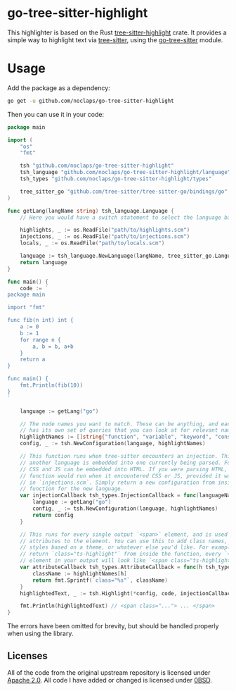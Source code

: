 # go-tree-sitter-highlight

This highlighter is based on the Rust [tree-sitter-highlight](https://crates.io/crates/tree-sitter-highlight) crate. It provides a simple way to highlight text via [tree-sitter](https://github.com/tree-sitter/tree-sitter), using the [go-tree-sitter](https://github.com/tree-sitter/go-tree-sitter) module.

# Usage

Add the package as a dependency:

```sh
go get -u github.com/noclaps/go-tree-sitter-highlight
```

Then you can use it in your code:

```go
package main

import (
	"os"
	"fmt"

	tsh "github.com/noclaps/go-tree-sitter-highlight"
	tsh_language "github.com/noclaps/go-tree-sitter-highlight/language"
	tsh_types "github.com/noclaps/go-tree-sitter-highlight/types"

	tree_sitter_go "github.com/tree-sitter/tree-sitter-go/bindings/go"
)

func getLang(langName string) tsh_language.Language {
	// Here you would have a switch statement to select the language based on `langName`.

	highlights, _ := os.ReadFile("path/to/highlights.scm")
	injections, _ := os.ReadFile("path/to/injections.scm")
	locals, _ := os.ReadFile("path/to/locals.scm")

	language := tsh_language.NewLanguage(langName, tree_sitter_go.Language(), highlights, injections, locals)
	return language
}

func main() {
	code := `
package main

import "fmt"

func fib(n int) int {
	a := 0
	b := 1
	for range n {
		a, b = b, a+b
	}
	return a
}

func main() {
	fmt.Println(fib(10))
}
`

	language := getLang("go")

	// The node names you want to match. These can be anything, and each language
	// has its own set of queries that you can look at for relevant names.
	highlightNames := []string{"function", "variable", "keyword", "constant"}
	config, _ := tsh.NewConfiguration(language, highlightNames)

	// This function runs when tree-sitter encounters an injection. This is when
	// another language is embedded into one currently being parsed. For example,
	// CSS and JS can be embedded into HTML. If you were parsing HTML, this
	// function would run when it encountered CSS or JS, provided it was included
	// in `injections.scm`. Simply return a new configuration from inside the
	// function for the new language.
	var injectionCallback tsh_types.InjectionCallback = func(languageName string) *tsh_types.Configuration {
		language := getLang("go")
		config, _ := tsh.NewConfiguration(language, highlightNames)
		return config
	}

	// This runs for every single output `<span>` element, and is used to add
	// attributes to the element. You can use this to add class names, inline
	// styles based on a theme, or whatever else you'd like. For example, if you
	// return `class="ts-highlight"` from inside the function, every `<span>`
	// element in your output will look like `<span class="ts-highlight">`.
	var attributeCallback tsh_types.AttributeCallback = func(h tsh_types.CaptureIndex, languageName string) string {
		className := highlightNames[h]
		return fmt.Sprintf(`class="%s"`, className)
	}
	highlightedText, _ := tsh.Highlight(*config, code, injectionCallback, attributeCallback)

	fmt.Println(highlightedText) // <span class="..."> ... </span>
}
```

The errors have been omitted for brevity, but should be handled properly when using the library.

## Licenses

All of the code from the original upstream repository is licensed under [Apache 2.0](./LICENSE-Apache-2.0). All code I have added or changed is licensed under [0BSD](./LICENSE-0BSD).
